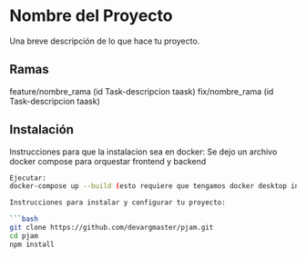 # Nombre del Proyecto

Una breve descripción de lo que hace tu proyecto.

## Ramas

feature/nombre_rama (id Task-descripcion taask)
fix/nombre_rama (id Task-descripcion taask)

## Instalación

Instrucciones para que la instalacion sea en docker:
Se dejo un archivo docker compose para orquestar frontend y backend
```bash
Ejecutar:
docker-compose up --build (esto requiere que tengamos docker desktop instalado y ejecutando)

Instrucciones para instalar y configurar tu proyecto:

```bash
git clone https://github.com/devargmaster/pjam.git
cd pjam
npm install


